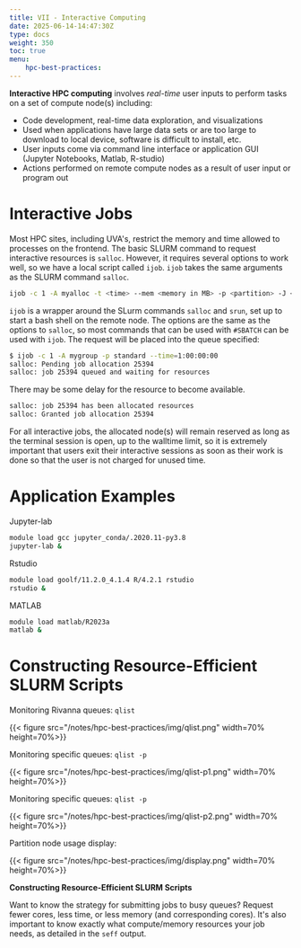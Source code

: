 ```yaml
---
title: VII - Interactive Computing
date: 2025-06-14-14:47:30Z
type: docs 
weight: 350
toc: true
menu: 
    hpc-best-practices:
---
```


__Interactive HPC computing__ involves *real-time* user inputs to perform tasks on a set of compute node(s) including:
* Code development, real-time data exploration, and visualizations
* Used when applications have large data sets or are too large to download to local device, software is difficult to install, etc.
* User inputs come via command line interface or application GUI (Jupyter Notebooks, Matlab, R-studio)
* Actions performed on remote compute nodes as a result of user input or program out

# Interactive Jobs

Most HPC sites, including UVA's, restrict the memory and time allowed to processes on the frontend. The basic SLURM command to request interactive resources is `salloc`. However, it requires several options to work well, so we have a local script called `ijob`. `ijob` takes the same arguments as the SLURM command `salloc`.
```bash
ijob -c 1 -A myalloc -t <time> --mem <memory in MB> -p <partition> -J <jobname>
```

`ijob` is a wrapper around the SLurm commands `salloc` and `srun`, set up to start a bash shell on the remote node. The options are the same as the options to `salloc`, so most commands that can be used with `#SBATCH` can be used with `ijob`. The request will be placed into the queue specified:
```bash
$ ijob -c 1 -A mygroup -p standard --time=1:00:00:00
salloc: Pending job allocation 25394
salloc: job 25394 queued and waiting for resources
```

There may be some delay for the resource to become available.
```bash
salloc: job 25394 has been allocated resources
salloc: Granted job allocation 25394
```

For all interactive jobs, the allocated node(s) will remain reserved as long as the terminal session is open, up to the walltime limit, so it is extremely important that users exit their interactive sessions as soon as their work is done so that the user is not charged for unused time.


# Application Examples

Jupyter-lab
```bash
module load gcc jupyter_conda/.2020.11-py3.8
jupyter-lab &
```

Rstudio
```bash
module load goolf/11.2.0_4.1.4 R/4.2.1 rstudio
rstudio &
```

MATLAB
```bash
module load matlab/R2023a
matlab &
```

# Constructing Resource-Efficient SLURM Scripts

Monitoring Rivanna queues: `qlist`

{{< figure src="/notes/hpc-best-practices/img/qlist.png" width=70% height=70%>}}

Monitoring specific queues: `qlist -p`

{{< figure src="/notes/hpc-best-practices/img/qlist-p1.png" width=70% height=70%>}}

Monitoring specific queues: `qlist -p`

{{< figure src="/notes/hpc-best-practices/img/qlist-p2.png" width=70% height=70%>}}

Partition node usage display:

{{< figure src="/notes/hpc-best-practices/img/display.png" width=70% height=70%>}}

__Constructing Resource-Efficient SLURM Scripts__

Want to know the strategy for submitting jobs to busy queues? Request fewer cores, less time, or less memory (and corresponding cores). It's also important to know exactly what compute/memory resources your job needs, as detailed in the `seff` output.

